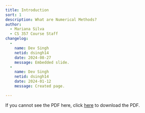 ```yaml
---
title: Introduction
sort: 1
description: What are Numerical Methods?
author:
  - Mariana Silva
  - CS 357 Course Staff
changelog:
  - 
    name: Dev Singh
    netid: dsingh14
    date: 2024-08-27
    message: Embedded slide.
  - 
    name: Dev Singh
    netid: dsingh14
    date: 2024-01-12
    message: Created page.

---
```

<style>
.pdfobject-container { height: 100vh; width: auto; border: 1px solid #ccc; }
</style>
<div id="my-pdf"><p>If you cannot see the PDF here, click <a href="{{ site.baseurl }}/assets/slides/01-ScientificComputing.pdf">here</a> to download the PDF.</p></div>
<script>PDFObject.embed("{{ site.baseurl }}/assets/slides/01-ScientificComputing.pdf", "#my-pdf");</script>
